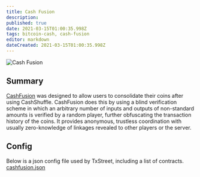 ```yaml
---
title: Cash Fusion
description:
published: true
date: 2021-03-15T01:00:35.998Z
tags: bitcoin-cash, cash-fusion
editor: markdown
dateCreated: 2021-03-15T01:00:35.998Z
---
```


![Cash Fusion](https://txstreet.com/static/img/singles/house_logos/cashfusion.png)

## Summary

[CashFusion](https://github.com/cashshuffle/spec/blob/master/CASHFUSION.md) was designed to allow users to consolidate their coins after using CashShuffle. CashFusion does this by using a blind verification scheme in which an arbitrary number of inputs and outputs of non-standard amounts is verified by a random player, further obfuscating the transaction history of the coins. It provides anonymous, trustless coordination with usually zero-knowledge of linkages revealed to other players or the server.


## Config

Below is a json config file used by TxStreet, including a list of contracts. [cashfusion.json](/bitcoincash/houses/cashfusion.json)
